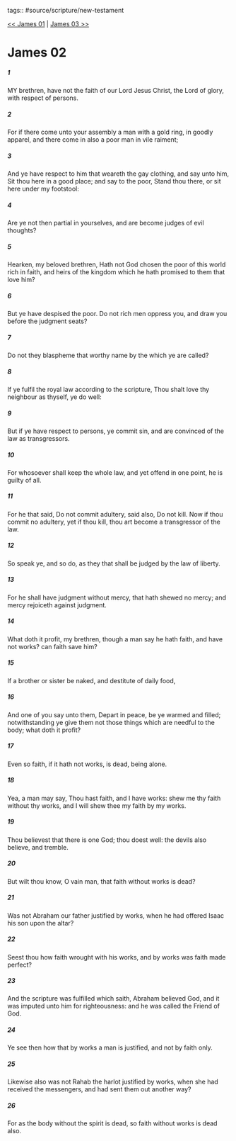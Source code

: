 tags:: #source/scripture/new-testament

[<< James 01](source/scripture/new-testament/20_James/James_01.md) | [James 03 >>](source/scripture/new-testament/20_James/James_03.md)

# James 02

##### 1

MY brethren, have not the faith of our Lord Jesus Christ, the Lord of glory, with respect of persons.

##### 2

For if there come unto your assembly a man with a gold ring, in goodly apparel, and there come in also a poor man in vile raiment;

##### 3

And ye have respect to him that weareth the gay clothing, and say unto him, Sit thou here in a good place; and say to the poor, Stand thou there, or sit here under my footstool:

##### 4

Are ye not then partial in yourselves, and are become judges of evil thoughts?

##### 5

Hearken, my beloved brethren, Hath not God chosen the poor of this world rich in faith, and heirs of the kingdom which he hath promised to them that love him?

##### 6

But ye have despised the poor. Do not rich men oppress you, and draw you before the judgment seats?

##### 7

Do not they blaspheme that worthy name by the which ye are called?

##### 8

If ye fulfil the royal law according to the scripture, Thou shalt love thy neighbour as thyself, ye do well:

##### 9

But if ye have respect to persons, ye commit sin, and are convinced of the law as transgressors.

##### 10

For whosoever shall keep the whole law, and yet offend in one point, he is guilty of all.

##### 11

For he that said, Do not commit adultery, said also, Do not kill. Now if thou commit no adultery, yet if thou kill, thou art become a transgressor of the law.

##### 12

So speak ye, and so do, as they that shall be judged by the law of liberty.

##### 13

For he shall have judgment without mercy, that hath shewed no mercy; and mercy rejoiceth against judgment.

##### 14

What doth it profit, my brethren, though a man say he hath faith, and have not works? can faith save him?

##### 15

If a brother or sister be naked, and destitute of daily food,

##### 16

And one of you say unto them, Depart in peace, be ye warmed and filled; notwithstanding ye give them not those things which are needful to the body; what doth it profit?

##### 17

Even so faith, if it hath not works, is dead, being alone.

##### 18

Yea, a man may say, Thou hast faith, and I have works: shew me thy faith without thy works, and I will shew thee my faith by my works.

##### 19

Thou believest that there is one God; thou doest well: the devils also believe, and tremble.

##### 20

But wilt thou know, O vain man, that faith without works is dead?

##### 21

Was not Abraham our father justified by works, when he had offered Isaac his son upon the altar?

##### 22

Seest thou how faith wrought with his works, and by works was faith made perfect?

##### 23

And the scripture was fulfilled which saith, Abraham believed God, and it was imputed unto him for righteousness: and he was called the Friend of God.

##### 24

Ye see then how that by works a man is justified, and not by faith only.

##### 25

Likewise also was not Rahab the harlot justified by works, when she had received the messengers, and had sent them out another way?

##### 26

For as the body without the spirit is dead, so faith without works is dead also.
